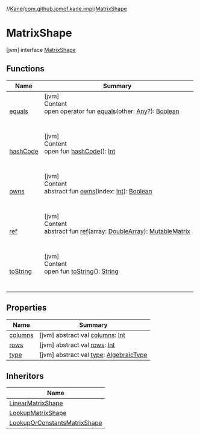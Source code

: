 //[Kane](../../index.md)/[com.github.jomof.kane.impl](../index.md)/[MatrixShape](index.md)



# MatrixShape  
 [jvm] interface [MatrixShape](index.md)   


## Functions  
  
|  Name|  Summary| 
|---|---|
| <a name="kotlin/Any/equals/#kotlin.Any?/PointingToDeclaration/"></a>[equals](../../com.github.jomof.kane.impl.types/-double-algebraic-type/index.md#%5Bkotlin%2FAny%2Fequals%2F%23kotlin.Any%3F%2FPointingToDeclaration%2F%5D%2FFunctions%2F-1764373622)| <a name="kotlin/Any/equals/#kotlin.Any?/PointingToDeclaration/"></a>[jvm]  <br>Content  <br>open operator fun [equals](../../com.github.jomof.kane.impl.types/-double-algebraic-type/index.md#%5Bkotlin%2FAny%2Fequals%2F%23kotlin.Any%3F%2FPointingToDeclaration%2F%5D%2FFunctions%2F-1764373622)(other: [Any](https://kotlinlang.org/api/latest/jvm/stdlib/kotlin/-any/index.html)?): [Boolean](https://kotlinlang.org/api/latest/jvm/stdlib/kotlin/-boolean/index.html)  <br><br><br>
| <a name="kotlin/Any/hashCode/#/PointingToDeclaration/"></a>[hashCode](../../com.github.jomof.kane.impl.types/-double-algebraic-type/index.md#%5Bkotlin%2FAny%2FhashCode%2F%23%2FPointingToDeclaration%2F%5D%2FFunctions%2F-1764373622)| <a name="kotlin/Any/hashCode/#/PointingToDeclaration/"></a>[jvm]  <br>Content  <br>open fun [hashCode](../../com.github.jomof.kane.impl.types/-double-algebraic-type/index.md#%5Bkotlin%2FAny%2FhashCode%2F%23%2FPointingToDeclaration%2F%5D%2FFunctions%2F-1764373622)(): [Int](https://kotlinlang.org/api/latest/jvm/stdlib/kotlin/-int/index.html)  <br><br><br>
| <a name="com.github.jomof.kane.impl/MatrixShape/owns/#kotlin.Int/PointingToDeclaration/"></a>[owns](owns.md)| <a name="com.github.jomof.kane.impl/MatrixShape/owns/#kotlin.Int/PointingToDeclaration/"></a>[jvm]  <br>Content  <br>abstract fun [owns](owns.md)(index: [Int](https://kotlinlang.org/api/latest/jvm/stdlib/kotlin/-int/index.html)): [Boolean](https://kotlinlang.org/api/latest/jvm/stdlib/kotlin/-boolean/index.html)  <br><br><br>
| <a name="com.github.jomof.kane.impl/MatrixShape/ref/#kotlin.DoubleArray/PointingToDeclaration/"></a>[ref](ref.md)| <a name="com.github.jomof.kane.impl/MatrixShape/ref/#kotlin.DoubleArray/PointingToDeclaration/"></a>[jvm]  <br>Content  <br>abstract fun [ref](ref.md)(array: [DoubleArray](https://kotlinlang.org/api/latest/jvm/stdlib/kotlin/-double-array/index.html)): [MutableMatrix](../-mutable-matrix/index.md)  <br><br><br>
| <a name="kotlin/Any/toString/#/PointingToDeclaration/"></a>[toString](../../com.github.jomof.kane.impl.types/-object-kane-type/-companion/index.md#%5Bkotlin%2FAny%2FtoString%2F%23%2FPointingToDeclaration%2F%5D%2FFunctions%2F-1764373622)| <a name="kotlin/Any/toString/#/PointingToDeclaration/"></a>[jvm]  <br>Content  <br>open fun [toString](../../com.github.jomof.kane.impl.types/-object-kane-type/-companion/index.md#%5Bkotlin%2FAny%2FtoString%2F%23%2FPointingToDeclaration%2F%5D%2FFunctions%2F-1764373622)(): [String](https://kotlinlang.org/api/latest/jvm/stdlib/kotlin/-string/index.html)  <br><br><br>


## Properties  
  
|  Name|  Summary| 
|---|---|
| <a name="com.github.jomof.kane.impl/MatrixShape/columns/#/PointingToDeclaration/"></a>[columns](columns.md)| <a name="com.github.jomof.kane.impl/MatrixShape/columns/#/PointingToDeclaration/"></a> [jvm] abstract val [columns](columns.md): [Int](https://kotlinlang.org/api/latest/jvm/stdlib/kotlin/-int/index.html)   <br>
| <a name="com.github.jomof.kane.impl/MatrixShape/rows/#/PointingToDeclaration/"></a>[rows](rows.md)| <a name="com.github.jomof.kane.impl/MatrixShape/rows/#/PointingToDeclaration/"></a> [jvm] abstract val [rows](rows.md): [Int](https://kotlinlang.org/api/latest/jvm/stdlib/kotlin/-int/index.html)   <br>
| <a name="com.github.jomof.kane.impl/MatrixShape/type/#/PointingToDeclaration/"></a>[type](type.md)| <a name="com.github.jomof.kane.impl/MatrixShape/type/#/PointingToDeclaration/"></a> [jvm] abstract val [type](type.md): [AlgebraicType](../../com.github.jomof.kane.impl.types/-algebraic-type/index.md)   <br>


## Inheritors  
  
|  Name| 
|---|
| <a name="com.github.jomof.kane.impl/LinearMatrixShape///PointingToDeclaration/"></a>[LinearMatrixShape](../-linear-matrix-shape/index.md)
| <a name="com.github.jomof.kane.impl/LookupMatrixShape///PointingToDeclaration/"></a>[LookupMatrixShape](../-lookup-matrix-shape/index.md)
| <a name="com.github.jomof.kane.impl/LookupOrConstantsMatrixShape///PointingToDeclaration/"></a>[LookupOrConstantsMatrixShape](../-lookup-or-constants-matrix-shape/index.md)


